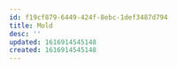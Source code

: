 ```yaml
---
id: f19cf879-6449-424f-8ebc-1def3487d794
title: Mold
desc: ''
updated: 1616914545148
created: 1616914545148
---
```


